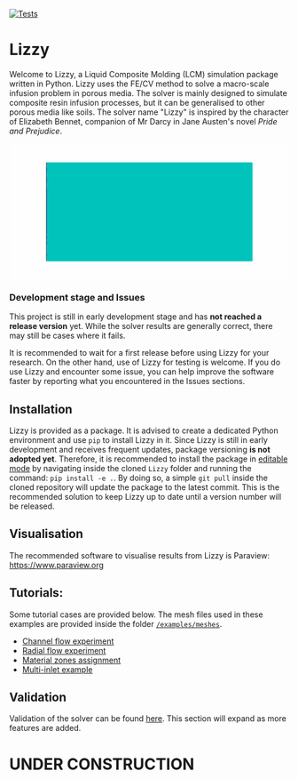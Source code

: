 [![Tests](https://github.com/simonebancora/Lizzy/actions/workflows/tests.yaml/badge.svg)](https://github.com/simonebancora/Lizzy/actions/workflows/tests.yaml)

# Lizzy
Welcome to Lizzy, a Liquid Composite Molding (LCM) simulation package written in Python.
Lizzy uses the FE/CV method to solve a macro-scale infusion problem in porous media. The solver is mainly designed to simulate composite resin infusion processes, but it can be generalised to other porous media like soils.
The solver name "Lizzy" is inspired by the character of Elizabeth Bennet, companion of Mr Darcy in Jane Austen's novel _Pride and Prejudice_.

<div style="display: flex; justify-content: center;">
<img src="docs/tutorials/images/lizzy_logo_80.gif" alt="Lizzy logo" width="500">
</div>

### Development stage and Issues
This project is still in early development stage and has **not reached a release version** yet.
While the solver results are generally correct, there may still be cases where it fails.

It is recommended to wait for a first release before using Lizzy for your research. On the other hand, use of Lizzy for testing is welcome. If you do use Lizzy and encounter some issue, you can help improve the software faster by reporting what you encountered in the Issues sections.

## Installation
Lizzy is provided as a package.
It is advised to create a dedicated Python environment and use `pip` to install Lizzy in it.
Since Lizzy is still in early development and receives frequent updates, package versioning **is not adopted yet**.
Therefore, it is recommended to install the package in [editable mode](https://packaging.python.org/en/latest/guides/distributing-packages-using-setuptools/#working-in-development-mode) by navigating inside the cloned `Lizzy` folder and running the command: `pip install -e .`. By doing so, a simple `git pull` inside the cloned repository will update the package to the latest commit. This is the recommended solution to keep Lizzy up to date until a version number will be released.

## Visualisation
The recommended software to visualise results from Lizzy is Paraview:
https://www.paraview.org

## Tutorials:
Some tutorial cases are provided below. The mesh files used in these examples are provided inside the folder [`/examples/meshes`](./examples/meshes). 

- [Channel flow experiment](docs/tutorials/rect.md)
- [Radial flow experiment](docs/tutorials/radial_aniso.md)
- [Material zones assignment](docs/tutorials/triforce.md)
- [Multi-inlet example](docs/tutorials/multi_inlet.md)

## Validation
Validation of the solver can be found [here](docs/validation.md). This section will expand as more features are added.

# UNDER CONSTRUCTION